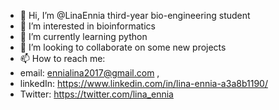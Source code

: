 - 👋 Hi, I’m @LinaEnnia third-year bio-engineering student
- 👀 I’m interested in bioinformatics
- 🌱 I’m currently learning python
- 💞️ I’m looking to collaborate on some new projects
- 📫 How to reach me: 
- email: ennialina2017@gmail.com ,
- linkedIn: https://www.linkedin.com/in/lina-ennia-a3a8b1190/ 
- Twitter: https://twitter.com/lina_ennia                      

<!---
LinaEnnia/LinaEnnia is a ✨ special ✨ repository because its `README.md` (this file) appears on your GitHub profile.
You can click the Preview link to take a look at your changes.
--->
